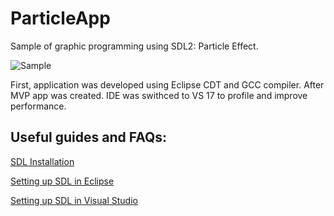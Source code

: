 # ParticleApp
Sample of graphic programming using SDL2: Particle Effect.

![Sample](https://github.com/vgomeniuk/ParticleApp/blob/master/animation.gif)

First, application was developed using Eclipse CDT and GCC compiler.
After MVP app was created. IDE was swithced to VS 17 to profile and improve performance.

## Useful guides and FAQs:

[SDL Installation](https://wiki.libsdl.org/Installation)

[Setting up SDL in Eclipse](http://lazyfoo.net/SDL_tutorials/lesson01/windows/eclipse/index.php)

[Setting up SDL in Visual Studio](https://xeekworx.com/sdl2guides/14-sdl2guides-setupvs)
